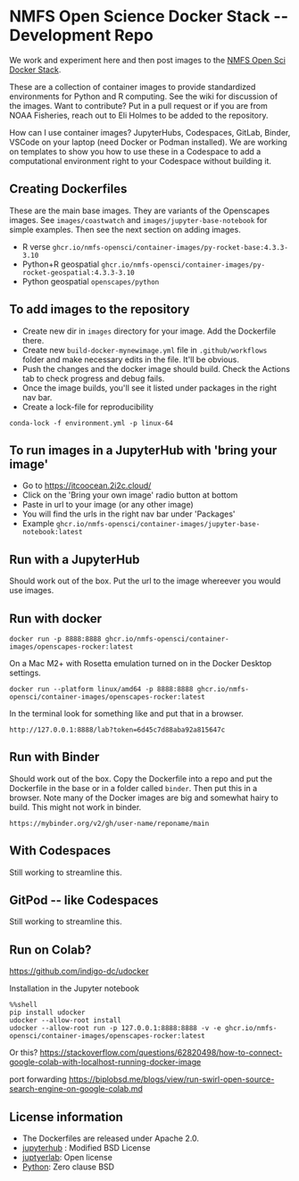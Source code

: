 # NMFS Open Science Docker Stack -- Development Repo

We work and experiment here and then post images to the [NMFS Open Sci Docker Stack](https://github.com/nmfs-opensci/docker-stack).

These are a collection of container images to provide standardized environments for Python and R computing. See the wiki for discussion of the images. Want to contribute? Put in a pull request or if you are from NOAA Fisheries, reach out to Eli Holmes to be added to the repository.

How can I use container images? JupyterHubs, Codespaces, GitLab, Binder, VSCode on your laptop (need Docker or Podman installed). We are working on templates to show you how to use these in a Codespace to add a computational environment right to your Codespace without building it.

## Creating Dockerfiles

These are the main base images. They are variants of the Openscapes images. See `images/coastwatch` and `images/jupyter-base-notebook` for simple examples. Then see the next section on adding images.

* R verse `ghcr.io/nmfs-opensci/container-images/py-rocket-base:4.3.3-3.10`
* Python+R geospatial `ghcr.io/nmfs-opensci/container-images/py-rocket-geospatial:4.3.3-3.10`
* Python geospatial `openscapes/python`

## To add images to the repository

* Create new dir in `images` directory for your image. Add the Dockerfile there.
* Create new `build-docker-mynewimage.yml` file in `.github/workflows` folder and make necessary edits in the file. It'll be obvious.
* Push the changes and the docker image should build. Check the Actions tab to check progress and debug fails.
* Once the image builds, you'll see it listed under packages in the right nav bar.
* Create a lock-file for reproducibility
```
conda-lock -f environment.yml -p linux-64
```

## To run images in a JupyterHub with 'bring your image'

* Go to https://itcoocean.2i2c.cloud/
* Click on the 'Bring your own image' radio button at bottom
* Paste in url to your image (or any other image)
* You will find the urls in the right nav bar under 'Packages'
* Example `ghcr.io/nmfs-opensci/container-images/jupyter-base-notebook:latest`

## Run with a JupyterHub

Should work out of the box. Put the url to the image whereever you would use images.

## Run with docker

```
docker run -p 8888:8888 ghcr.io/nmfs-opensci/container-images/openscapes-rocker:latest
```

On a Mac M2+ with Rosetta emulation turned on in the Docker Desktop settings.
```
docker run --platform linux/amd64 -p 8888:8888 ghcr.io/nmfs-opensci/container-images/openscapes-rocker:latest
```

In the terminal look for something like and put that in a browser.
```
http://127.0.0.1:8888/lab?token=6d45c7d88aba92a815647c
```

## Run with Binder

Should work out of the box. Copy the Dockerfile into a repo and put the Dockerfile in the base or in a folder called `binder`. Then put this in a browser. Note many of the Docker images are big and somewhat hairy to build. This might not work in binder.

```
https://mybinder.org/v2/gh/user-name/reponame/main
```

## With Codespaces

Still working to streamline this.

## GitPod -- like Codespaces

Still working to streamline this.

## Run on Colab?

https://github.com/indigo-dc/udocker

Installation in the Jupyter notebook
```
%%shell
pip install udocker
udocker --allow-root install
udocker --allow-root run -p 127.0.0.1:8888:8888 -v -e ghcr.io/nmfs-opensci/container-images/openscapes-rocker:latest
```

Or this? https://stackoverflow.com/questions/62820498/how-to-connect-google-colab-with-localhost-running-docker-image

port forwarding https://biplobsd.me/blogs/view/run-swirl-open-source-search-engine-on-google-colab.md

## License information

* The Dockerfiles are released under Apache 2.0.
* [jupyterhub](https://github.com/jupyterhub/jupyterhub?tab=License-1-ov-file#readme) : Modified BSD License
* [juptyerlab](https://github.com/jupyterlab/jupyterlab?tab=License-1-ov-file#readme): Open license
* [Python](https://docs.python.org/3/license.html): Zero clause BSD




